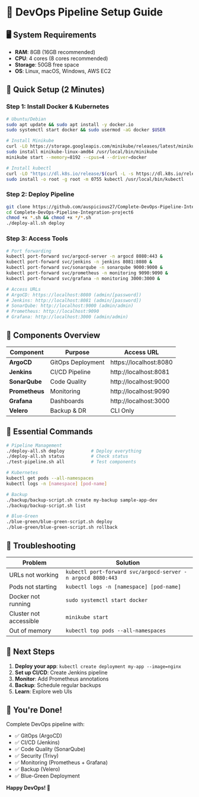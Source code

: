 # 🚀 DevOps Pipeline Setup Guide

## 🖥️ System Requirements
- **RAM**: 8GB (16GB recommended)
- **CPU**: 4 cores (8 cores recommended)
- **Storage**: 50GB free space
- **OS**: Linux, macOS, Windows, AWS EC2

## 🚀 Quick Setup (2 Minutes)

### Step 1: Install Docker & Kubernetes
```bash
# Ubuntu/Debian
sudo apt update && sudo apt install -y docker.io
sudo systemctl start docker && sudo usermod -aG docker $USER

# Install Minikube
curl -LO https://storage.googleapis.com/minikube/releases/latest/minikube-linux-amd64
sudo install minikube-linux-amd64 /usr/local/bin/minikube
minikube start --memory=8192 --cpus=4 --driver=docker

# Install kubectl
curl -LO "https://dl.k8s.io/release/$(curl -L -s https://dl.k8s.io/release/stable.txt)/bin/linux/amd64/kubectl"
sudo install -o root -g root -m 0755 kubectl /usr/local/bin/kubectl
```

### Step 2: Deploy Pipeline
```bash
git clone https://github.com/auspicious27/Complete-DevOps-Pipeline-Integration-project6.git
cd Complete-DevOps-Pipeline-Integration-project6
chmod +x *.sh && chmod +x */*.sh
./deploy-all.sh deploy
```

### Step 3: Access Tools
```bash
# Port forwarding
kubectl port-forward svc/argocd-server -n argocd 8080:443 &
kubectl port-forward svc/jenkins -n jenkins 8081:8080 &
kubectl port-forward svc/sonarqube -n sonarqube 9000:9000 &
kubectl port-forward svc/prometheus -n monitoring 9090:9090 &
kubectl port-forward svc/grafana -n monitoring 3000:3000 &

# Access URLs
# ArgoCD: https://localhost:8080 (admin/[password])
# Jenkins: http://localhost:8081 (admin/[password])
# SonarQube: http://localhost:9000 (admin/admin)
# Prometheus: http://localhost:9090
# Grafana: http://localhost:3000 (admin/admin)
```

## 🔧 Components Overview

| Component | Purpose | Access URL |
|-----------|---------|------------|
| **ArgoCD** | GitOps Deployment | https://localhost:8080 |
| **Jenkins** | CI/CD Pipeline | http://localhost:8081 |
| **SonarQube** | Code Quality | http://localhost:9000 |
| **Prometheus** | Monitoring | http://localhost:9090 |
| **Grafana** | Dashboards | http://localhost:3000 |
| **Velero** | Backup & DR | CLI Only |

## 📝 Essential Commands

```bash
# Pipeline Management
./deploy-all.sh deploy          # Deploy everything
./deploy-all.sh status          # Check status
./test-pipeline.sh all          # Test components

# Kubernetes
kubectl get pods --all-namespaces
kubectl logs -n [namespace] [pod-name]

# Backup
./backup/backup-script.sh create my-backup sample-app-dev
./backup/backup-script.sh list

# Blue-Green
./blue-green/blue-green-script.sh deploy
./blue-green/blue-green-script.sh rollback
```

## 🔧 Troubleshooting

| Problem | Solution |
|---------|----------|
| URLs not working | `kubectl port-forward svc/argocd-server -n argocd 8080:443` |
| Pods not starting | `kubectl logs -n [namespace] [pod-name]` |
| Docker not running | `sudo systemctl start docker` |
| Cluster not accessible | `minikube start` |
| Out of memory | `kubectl top pods --all-namespaces` |

## 🎯 Next Steps

1. **Deploy your app**: `kubectl create deployment my-app --image=nginx`
2. **Set up CI/CD**: Create Jenkins pipeline
3. **Monitor**: Add Prometheus annotations
4. **Backup**: Schedule regular backups
5. **Learn**: Explore web UIs

## 🎉 You're Done!

Complete DevOps pipeline with:
- ✅ GitOps (ArgoCD)
- ✅ CI/CD (Jenkins) 
- ✅ Code Quality (SonarQube)
- ✅ Security (Trivy)
- ✅ Monitoring (Prometheus + Grafana)
- ✅ Backup (Velero)
- ✅ Blue-Green Deployment

**Happy DevOps! 🚀**
